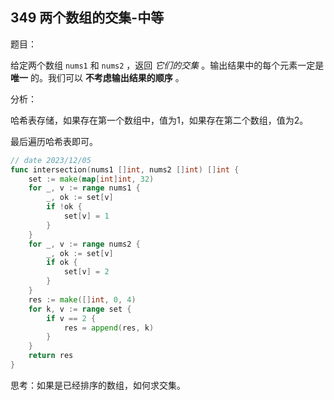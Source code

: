 ## 349 两个数组的交集-中等

题目：

给定两个数组 `nums1` 和 `nums2` ，返回 *它们的交集* 。输出结果中的每个元素一定是 **唯一** 的。我们可以 **不考虑输出结果的顺序** 。



分析：

哈希表存储，如果存在第一个数组中，值为1，如果存在第二个数组，值为2。

最后遍历哈希表即可。

```go
// date 2023/12/05
func intersection(nums1 []int, nums2 []int) []int {
    set := make(map[int]int, 32)
    for _, v := range nums1 {
        _, ok := set[v]
        if !ok {
            set[v] = 1
        }
    }
    for _, v := range nums2 {
        _, ok := set[v]
        if ok {
            set[v] = 2
        }
    }
    res := make([]int, 0, 4)
    for k, v := range set {
        if v == 2 {
            res = append(res, k)
        }
    }
    return res
}
```

思考：如果是已经排序的数组，如何求交集。